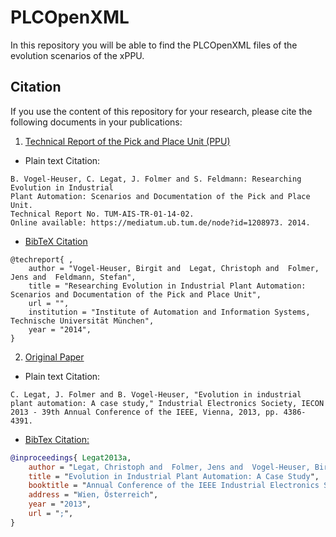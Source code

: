 # PLCOpenXML

In this repository you will be able to find the PLCOpenXML files of the evolution scenarios of the xPPU.

## Citation

If you use the content of this repository for your research, please cite the following documents in your publications:

1. [Technical Report of the Pick and Place Unit (PPU)](https://mediatum.ub.tum.de/doc/1208973)

- Plain text Citation:

```
B. Vogel-Heuser, C. Legat, J. Folmer and S. Feldmann: Researching Evolution in Industrial
Plant Automation: Scenarios and Documentation of the Pick and Place Unit.
Technical Report No. TUM-AIS-TR-01-14-02.
Online available: https://mediatum.ub.tum.de/node?id=1208973. 2014.
```

- [BibTeX Citation](https://mediatum.ub.tum.de/export/1208973/bibtex)

```
@techreport{ ,
	author = "Vogel-Heuser, Birgit and  Legat, Christoph and  Folmer, Jens and  Feldmann, Stefan", 
	title = "Researching Evolution in Industrial Plant Automation: Scenarios and Documentation of the Pick and Place Unit",
	url = "",
	institution = "Institute of Automation and Information Systems, Technische Universität München",
	year = "2014",
}
```

2. [Original Paper](https://mediatum.ub.tum.de/1174053?style=full_text)

- Plain text Citation:

```
C. Legat, J. Folmer and B. Vogel-Heuser, "Evolution in industrial plant automation: A case study," Industrial Electronics Society, IECON 2013 - 39th Annual Conference of the IEEE, Vienna, 2013, pp. 4386-4391.
```

- [BibTex Citation:](https://mediatum.ub.tum.de/export/1174053/bibtex)

```bibtex
@inproceedings{ Legat2013a,
	author = "Legat, Christoph and  Folmer, Jens and  Vogel-Heuser, Birgit", 
	title = "Evolution in Industrial Plant Automation: A Case Study",
	booktitle = "Annual Conference of the IEEE Industrial Electronics Society (IECON)",
	address = "Wien, Österreich",
	year = "2013",
	url = ";",
}
```
